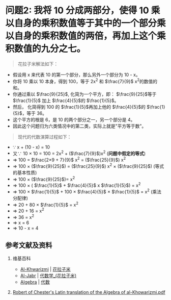 # 问题2: 我将 10 分成两部分，使得 10 乘以自身的乘积数值等于其中的一个部分乘以自身的乘积数值的两倍，再加上这个乘积数值的九分之七。

> 花拉子米解法如下：
>  
- 假设用 x 来代表 10 的第一个部分，那么另外一个部分为 10 - x。
- 你将 10 乘以 10 本身，得到 100，等于 2x<sup>2</sup> 和 $\frac{7}{9}$ x<sup>2</sup>的数值的和。
- 你通过乘以 $\frac{9}{25}$, 化简为一个平方，即： $\frac{9}{25}$等于 $\frac{1}{5}$ 加上 $\frac{4}{5}$的 $\frac{1}{5}$。
- 然后， 化简得到 100 的 $\frac{1}{5}$再加上他的 $\frac{4}{5}$的 $\frac{1}{5}$，等于 36。
- 这个平方的根是 6，是 10 的两个部分之一，另一个部分是 4。
- 因此这个问题归为六类情况中的第二类，实际上就是"平方等于数"。

> 现代的代数演算过程如下：
>  
- ∵ x + (10 - x) = 10 
- 又∵ 10 × 10 = 100 = 2x<sup>2</sup> + ($\frac{7}{9}$)x<sup>2</sup>  (**问题中假定的等式**)   
- => 100 = $\frac{2×9 + 7}{9}$ x<sup>2</sup> = ($\frac{25}{9}$) x<sup>2</sup>
- => 100 × ($\frac{9}{25}$) = ($\frac{25}{9}$) x<sup>2</sup> × ($\frac{9}{25}$)  (等式的基本性质)
- => 100 × ($\frac{9}{25}$)= x<sup>2</sup>
- => 100 × ( $\frac{1}{5}$ + $\frac{4}{5}$ x $\frac{1}{5}$) = x<sup>2</sup>
- => 100 × $\frac{1}{5}$ + 100 × $\frac{4}{5}$ × $\frac{1}{5}$ = x<sup>2</sup> (乘法分配律)
- => 20 + 80 × $\frac{1}{5}$  = x<sup>2</sup>
- => 20 + 16  = x<sup>2</sup>
- => 36 = x<sup>2</sup> 
- => x = 6
- => 10 - x = 4 

## 参考文献及资料

1. 维基百科
	- [Al-Khwarizmi](https://en.wikipedia.org/wiki/Al-Khwarizmi) | [花拉子米](https://zh.wikipedia.org/wiki/花拉子米) 
	- [Al-Jabr](https://en.wikipedia.org/wiki/Al-Jabr) | [代数学_(花拉子米)](https://zh.wikipedia.org/wiki/代数学 (花拉子米)) 
	- [Algebra](https://en.wikipedia.org/wiki/Algebra) | [代数](https://zh.wikipedia.org/wiki/代数) 

2. [Robert of Chester's Latin translation of the Algebra of al-Khowarizmi.pdf](https://www.wilbourhall.org/pdfs/mbp/robertofchesters00khuw.pdf) 




